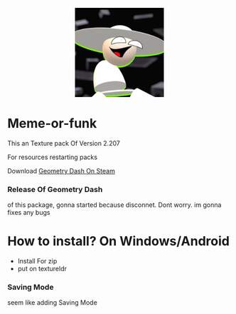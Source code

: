 <p align=center>
  <img src="pack.png" alt="BAMBI IS BACK???" width=200 />
</p>

# Meme-or-funk
This an Texture pack Of Version 2.207

For resources restarting packs

Download [Geometry Dash On Steam](https://store.steampowered.com/app/322170/Geometry_Dash/)
### Release Of Geometry Dash
of this package, gonna started because disconnet. Dont worry. im gonna fixes any bugs

# How to install? On Windows/Android
- Install For zip
- put on textureldr

### Saving Mode
seem like adding Saving Mode
